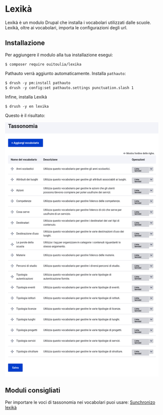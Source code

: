 # Lexikà
Lexikà è un modulo Drupal che installa i vocabolari utilizzati dalle scuole.
Lexikà, oltre ai vocabolari, importa le configurazioni degli url. 

## Installazione
Per aggiungere il modulo alla tua installazione esegui:
```
$ composer require ouitoulia/lexika
```
Pathauto verrà aggiunto automaticamente. Installa `pathauto`:
```
$ drush -y pm:install pathauto
$ drush -y config:set pathauto.settings punctuation.slash 1
```
Infine, installa Lexikà
```
$ drush -y en lexika
```

Questo è il risultato:

![Screenshot con l'elenco dei vocabolari installati](docs/vocabolari.png "Screenshot con l'elenco dei vocabolari installati")

## Moduli consigliati
Per importare le voci di tassonomia nei vocabolari puoi usare: 
[Sunchronìzo lexikà](https://github.com/ouitoulia/sunchronizo_lexika)